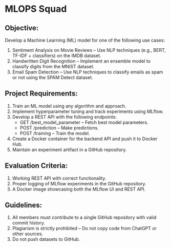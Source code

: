 # MLOPS Squad

## Objective:

Develop a Machine Learning (ML) model for one of the following use cases:

1. Sentiment Analysis on Movie Reviews – Use NLP techniques (e.g., BERT, TF-IDF + classifiers) on the IMDB dataset.
2. Handwritten Digit Recognition – Implement an ensemble model to classify digits from the MNIST dataset.
3. Email Spam Detection – Use NLP techniques to classify emails as spam or not using the SPAM Detect dataset.
   
## Project Requirements:
1. Train an ML model using any algorithm and approach.
2. Implement hyperparameter tuning and track experiments using MLflow.
3. Develop a REST API with the following endpoints:
   - GET /best_model_parameter – Fetch best model parameters.
   - POST /prediction – Make predictions.
   - POST /training – Train the model.
4. Create a Docker container for the backend API and push it to Docker Hub.
5. Maintain an experiment artifact in a GitHub repository.
   
## Evaluation Criteria:
1. Working REST API with correct functionality.
2. Proper logging of MLflow experiments in the GitHub repository.
3. A Docker image showcasing both the MLflow UI and REST API.
   
## Guidelines:
1. All members must contribute to a single GitHub repository with valid commit history.
2. Plagiarism is strictly prohibited – Do not copy code from ChatGPT or other sources.
3. Do not push datasets to GitHub.
